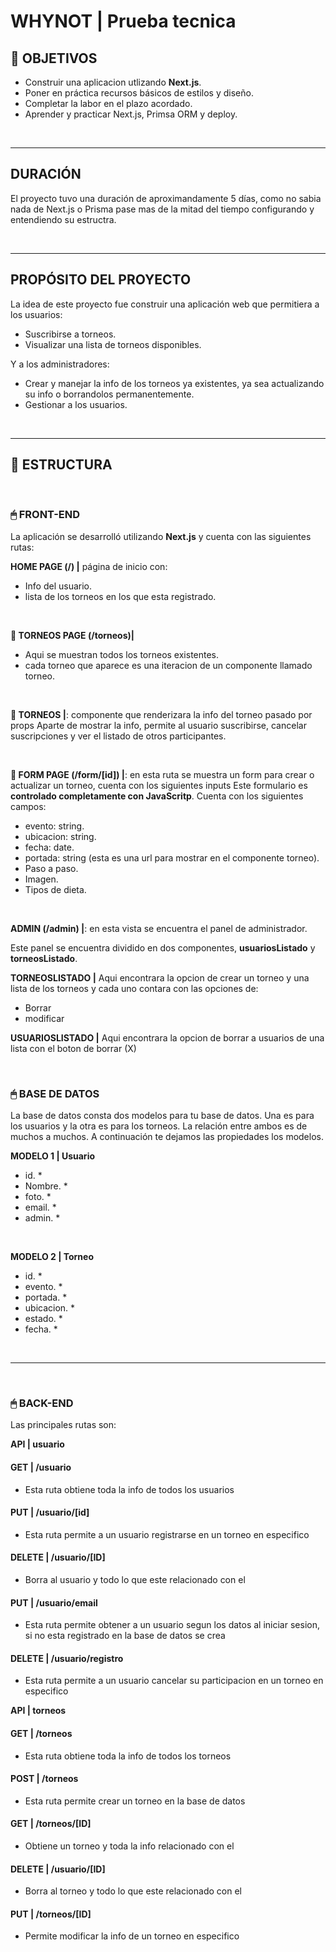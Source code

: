 

# **WHYNOT** | Prueba tecnica

## **📌 OBJETIVOS**

-  Construir una aplicacion utlizando **Next.js**.
-  Poner en práctica recursos básicos de estilos y diseño.
-  Completar la labor en el plazo acordado.
-  Aprender y practicar Next.js, Primsa ORM y deploy.

<br />

---

## **DURACIÓN**

El proyecto tuvo una duración de aproximandamente 5 días, como no sabia nada de Next.js o Prisma pase mas de la mitad del tiempo configurando y entendiendo su estructra.

<br />

---

## **PROPÓSITO DEL PROYECTO**

La idea de este proyecto fue construir una aplicación web que permitiera a los usuarios:
-  Suscribirse a torneos.
-  Visualizar una lista de torneos disponibles.

Y a los administradores:
-  Crear y manejar la info de los torneos ya existentes, ya sea actualizando su info o borrandolos permanentemente.
-  Gestionar a los usuarios.

<br />

---

## **📁 ESTRUCTURA**

<br />

### **🖱 FRONT-END**

La aplicación se desarrolló utilizando **Next.js** y cuenta con las siguientes rutas:

**HOME PAGE (/) |** página de inicio con:

-  Info del usuario.
-  lista de los torneos en los que esta registrado.

<br />

**📍 TORNEOS PAGE (/torneos)|**

-  Aqui se muestran todos los torneos existentes.
-  cada torneo que aparece es una iteracion de un componente llamado torneo.

<br />

**📍 TORNEOS |**: componente que renderizara la info del torneo pasado por props
Aparte de mostrar la info, permite al usuario suscribirse, cancelar suscripciones y ver el listado de otros participantes.

<br />

**📍 FORM PAGE (/form/[id]) |**: en esta ruta se muestra un form para crear o actualizar un torneo, cuenta con los siguientes inputs
Este formulario es **controlado completamente con JavaScritp**. Cuenta con los siguientes campos:

-  evento: string.
-  ubicacion: string.
-  fecha: date.
-  portada: string (esta es una url para mostrar en el componente torneo).
-  Paso a paso.
-  Imagen.
-  Tipos de dieta.

<br />

**ADMIN (/admin) |**: en esta vista se encuentra el panel de administrador.

Este panel se encuentra dividido en dos componentes, **usuariosListado** y **torneosListado**.

**TORNEOSLISTADO |**
Aqui encontrara la opcion de crear un torneo y una lista de los torneos y cada uno contara con las opciones de:

-  Borrar
-  modificar
  
**USUARIOSLISTADO |** Aqui encontrara la opcion de borrar a usuarios de una lista con el boton de borrar (X)

<br />

### **🖱 BASE DE DATOS**

La base de datos consta dos modelos para tu base de datos. Una es para los usuarios y la otra es para los torneos. La relación entre ambos es de muchos a muchos. A continuación te dejamos las propiedades los modelos.

**MODELO 1 | Usuario**

-  id. \*
-  Nombre. \*
-  foto. \*
-  email. \*
-  admin. \*

<br />

**MODELO 2 | Torneo**

-  id. \*
-  evento. \*
-  portada. \*
-  ubicacion. \*
-  estado. \*
-  fecha. \*

<br />

---

<br />

### **🖱 BACK-END**

Las principales rutas son:

**API | usuario**

#### **GET | /usuario**

-  Esta ruta obtiene toda la info de todos los usuarios

#### **PUT | /usuario/[id]**

-  Esta ruta permite a un usuario registrarse en un torneo en especifico

#### **DELETE | /usuario/[ID]**

-  Borra al usuario y todo lo que este relacionado con el

#### **PUT | /usuario/email**

-  Esta ruta permite obtener a un usuario segun los datos al iniciar sesion, si no esta registrado en la base de datos se crea

#### **DELETE | /usuario/registro**

-  Esta ruta permite a un usuario cancelar su participacion en un torneo en especifico

**API | torneos**

#### **GET | /torneos**

-  Esta ruta obtiene toda la info de todos los torneos

#### **POST | /torneos**

-  Esta ruta permite crear un torneo en la base de datos

#### **GET | /torneos/[ID]**

-  Obtiene un torneo y toda la info relacionado con el

#### **DELETE | /usuario/[ID]**

-  Borra al torneo y todo lo que este relacionado con el

#### **PUT | /torneos/[ID]**

-  Permite modificar la info de un torneo en especifico


<div align="center">
<img src="./cooking.png" alt="" />
</div>
